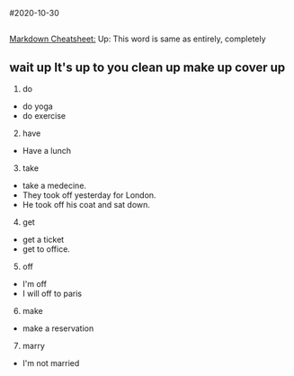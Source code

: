 #2020-10-30

##
##

[Markdown Cheatsheet:](https://www.markdownguide.org/cheat-sheet/)
Up: This word is same as entirely, completely

wait up
It's up to you
clean up
make up
cover up
---

1. do
- do yoga
- do exercise
2. have
- Have a lunch
3. take
- take a medecine.
- They took off yesterday for London.
- He took off his coat and sat down.
4. get
- get a ticket
- get to office.
5. off
- I'm off
- I will off to paris
6. make
- make a reservation
7. marry
- I'm not married


